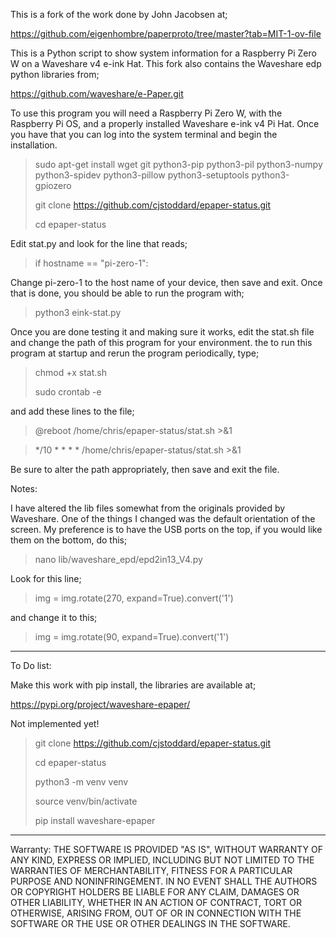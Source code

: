 
This is a fork of the work done by John Jacobsen at;

https://github.com/eigenhombre/paperproto/tree/master?tab=MIT-1-ov-file

This is a Python script to show system information for a Raspberry Pi Zero W on a Waveshare v4 e-ink Hat. This fork also contains the Waveshare edp python libraries from;

https://github.com/waveshare/e-Paper.git

To use this program you will need a Raspberry Pi Zero W, with the Raspberry Pi OS, and a properly installed Waveshare e-ink v4 Pi Hat. Once you have that you can log into the system terminal and begin the installation.


> sudo apt-get install wget git python3-pip python3-pil python3-numpy python3-spidev python3-pillow python3-setuptools python3-gpiozero
> 
> git clone https://github.com/cjstoddard/epaper-status.git
> 
> cd epaper-status

Edit stat.py and look for the line that reads;

> if hostname == "pi-zero-1":

Change pi-zero-1 to the host name of your device, then save and exit. Once that is done, you should be able to run the program with; 

> python3 eink-stat.py

Once you are done testing it and making sure it works, edit the stat.sh file and change the path of this program for your environment. the to run this program at startup and rerun the program periodically, type;

> chmod +x stat.sh
> 
> sudo crontab -e

and add these lines to the file;

> @reboot /home/chris/epaper-status/stat.sh >&1

> */10 * * * * /home/chris/epaper-status/stat.sh >&1

Be sure to alter the path appropriately, then save and exit the file.

Notes:

I have altered the lib files somewhat from the originals provided by Waveshare. One of the things I changed was the default orientation of the screen. My preference is to have the USB ports on the top, if you would like them on the bottom, do this;

> nano lib/waveshare_epd/epd2in13_V4.py

Look for this line;

> img = img.rotate(270, expand=True).convert('1')

and change it to this;

> img = img.rotate(90, expand=True).convert('1')

__________________________________
To Do list:

Make this work with pip install, the libraries are available at;

https://pypi.org/project/waveshare-epaper/

Not implemented yet!

> git clone https://github.com/cjstoddard/epaper-status.git
> 
> cd epaper-status
> 
> python3 -m venv venv
> 
> source venv/bin/activate
> 
> pip install waveshare-epaper

__________________________________
Warranty:
THE SOFTWARE IS PROVIDED "AS IS", WITHOUT WARRANTY OF ANY KIND, EXPRESS OR
IMPLIED, INCLUDING BUT NOT LIMITED TO THE WARRANTIES OF MERCHANTABILITY,
FITNESS FOR A PARTICULAR PURPOSE AND NONINFRINGEMENT. IN NO EVENT SHALL THE
AUTHORS OR COPYRIGHT HOLDERS BE LIABLE FOR ANY CLAIM, DAMAGES OR OTHER
LIABILITY, WHETHER IN AN ACTION OF CONTRACT, TORT OR OTHERWISE, ARISING FROM,
OUT OF OR IN CONNECTION WITH THE SOFTWARE OR THE USE OR OTHER DEALINGS IN THE
SOFTWARE.